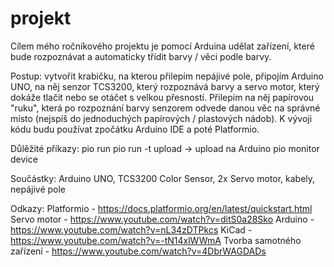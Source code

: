 # projekt

Cílem mého ročníkového projektu je pomocí Arduina udělat zařízení, které bude rozpoznávat a automaticky třídit barvy / věci podle barvy. 

Postup: vytvořit krabičku, na kterou přilepím nepájivé pole, připojím Arduino UNO, na něj senzor TCS3200, který rozpoznává barvy a servo motor, který dokáže tlačit nebo se otáčet s velkou přesností. Přilepím na něj papírovou "ruku", která po rozpoznání barvy senzorem odvede danou věc na správné místo (nejspíš do jednoduchých papírových / plastových nádob). 
K vývoji kódu budu používat zpočátku Arduino IDE a poté Platformio.

Důlěžité příkazy: 
pio run
pio run -t upload -> upload na Arduino
pio monitor device

Součástky: Arduino UNO, TCS3200 Color Sensor, 2x Servo motor, kabely, nepájivé pole

Odkazy: Platformio  - https://docs.platformio.org/en/latest/quickstart.html                                                             Servo motor - https://www.youtube.com/watch?v=ditS0a28Sko                                                                       Arduino     - https://www.youtube.com/watch?v=nL34zDTPkcs                                                                       KiCad       - https://www.youtube.com/watch?v=-tN14xlWWmA                                                                       Tvorba samotného zařízení - https://www.youtube.com/watch?v=4DbrWAGDADs
